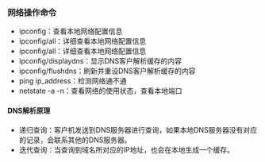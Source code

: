 ### 网络操作命令

- ipconfig：查看本地网络配置信息
- ipconfig/all：详细查看本地网络配置信息
- ipconfig/all：详细查看本地网络配置信息
- ipconfig/displaydns：显示DNS客户解析缓存的内容
- ipconfig/flushdns：刷新并重设DNS客户解析缓存的内容
- ping ip_address：检测网络通不通
- netstate -a -n：查看网络的使用状态，查看本地端口

#### DNS解析原理

- 递归查询：客户机发送到DNS服务器进行查询，如果本地DNS服务器没有对应的记录，会联系其他的DNS服务器。
- 迭代查询：当查询到域名所对应的IP地址，也会在本地生成一个缓存。